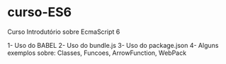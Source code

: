 # curso-ES6
Curso Introdutório sobre EcmaScript 6



1- Uso do BABEL
2- Uso do bundle.js
3- Uso do package.json
4- Alguns exemplos sobre: Classes, Funcoes, ArrowFunction, WebPack 
